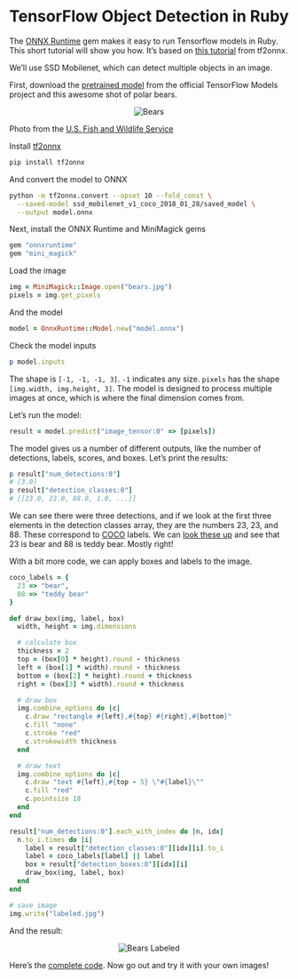# TensorFlow Object Detection in Ruby

The [ONNX Runtime](https://github.com/ankane/onnxruntime) gem makes it easy to run Tensorflow models in Ruby. This short tutorial will show you how. It’s based on [this tutorial](https://github.com/onnx/tensorflow-onnx/blob/master/tutorials/ConvertingSSDMobilenetToONNX.ipynb) from tf2onnx.

We’ll use SSD Mobilenet, which can detect multiple objects in an image.

First, download the [pretrained model](https://download.tensorflow.org/models/object_detection/ssd_mobilenet_v1_coco_2018_01_28.tar.gz) from the official TensorFlow Models project and this awesome shot of polar bears.

<p style="text-align: center; margin-bottom: 0;"><img src="/images/bears.jpg" alt="Bears" /></p>

<p class="image-description">
  Photo from the <a href="https://www.flickr.com/photos/usfws_alaska/5165301186/" target="_blank">U.S. Fish and Wildlife Service</a>
</p>

Install [tf2onnx](https://github.com/onnx/tensorflow-onnx)

```sh
pip install tf2onnx
```

And convert the model to ONNX

```sh
python -m tf2onnx.convert --opset 10 --fold_const \
  --saved-model ssd_mobilenet_v1_coco_2018_01_28/saved_model \
  --output model.onnx
```

Next, install the ONNX Runtime and MiniMagick gems

```ruby
gem "onnxruntime"
gem "mini_magick"
```

Load the image

```ruby
img = MiniMagick::Image.open("bears.jpg")
pixels = img.get_pixels
```

And the model

```ruby
model = OnnxRuntime::Model.new("model.onnx")
```

Check the model inputs

```ruby
p model.inputs
```

The shape is `[-1, -1, -1, 3]`. `-1` indicates any size. `pixels` has the shape `[img.width, img.height, 3]`. The model is designed to process multiple images at once, which is where the final dimension comes from.

Let’s run the model:

```ruby
result = model.predict("image_tensor:0" => [pixels])
```

The model gives us a number of different outputs, like the number of detections, labels, scores, and boxes. Let’s print the results:

```ruby
p result["num_detections:0"]
# [3.0]
p result["detection_classes:0"]
# [[23.0, 23.0, 88.0, 1.0, ...]]
```

We can see there were three detections, and if we look at the first three elements in the detection classes array, they are the numbers 23, 23, and 88. These correspond to [COCO](http://cocodataset.org/) labels. We can [look these up](https://github.com/amikelive/coco-labels/blob/master/coco-labels-paper.txt) and see that 23 is bear and 88 is teddy bear. Mostly right!

With a bit more code, we can apply boxes and labels to the image.

```ruby
coco_labels = {
  23 => "bear",
  88 => "teddy bear"
}

def draw_box(img, label, box)
  width, height = img.dimensions

  # calculate box
  thickness = 2
  top = (box[0] * height).round - thickness
  left = (box[1] * width).round - thickness
  bottom = (box[2] * height).round + thickness
  right = (box[3] * width).round + thickness

  # draw box
  img.combine_options do |c|
    c.draw "rectangle #{left},#{top} #{right},#{bottom}"
    c.fill "none"
    c.stroke "red"
    c.strokewidth thickness
  end

  # draw text
  img.combine_options do |c|
    c.draw "text #{left},#{top - 5} \"#{label}\""
    c.fill "red"
    c.pointsize 18
  end
end

result["num_detections:0"].each_with_index do |n, idx|
  n.to_i.times do |i|
    label = result["detection_classes:0"][idx][i].to_i
    label = coco_labels[label] || label
    box = result["detection_boxes:0"][idx][i]
    draw_box(img, label, box)
  end
end

# save image
img.write("labeled.jpg")
```

And the result:

<p style="text-align: center;"><img src="/images/bears-labeled.jpg" alt="Bears Labeled" /></p>

Here’s the [complete code](https://gist.github.com/ankane/4a9681c8d9b9e814debe9e3ea836529d). Now go out and try it with your own images!
